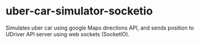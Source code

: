 # uber-car-simulator-socketio
Simulates uber car using google Maps directions API, and sends position to UDriver API server using web sockets (SocketIO).
